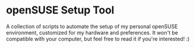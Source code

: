 # openSUSE Setup Tool

A collection of scripts to automate the setup of my personal openSUSE environment, customized for my hardware and preferences.
It won't be compatible with your computer, but feel free to read it if you're interested! :)
